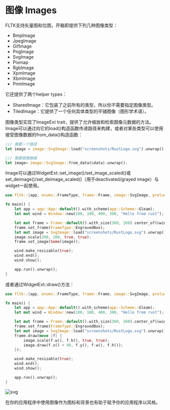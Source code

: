 # 图像 Images

FLTK支持矢量图和位图，开箱即提供下列几种图像类型：
- BmpImage
- JpegImage
- GifImage
- PngImage
- SvgImage
- Pixmap
- RgbImage
- XpmImage
- XbmImage
- PnmImage

它还提供了两个helper types：
- SharedImage：它包装了之前所有的类型，所以你不需要指定图像类型。
- TiledImage：它提供了一个任何具体类型的平铺图像（图形学术语）。

图像类型实现了ImageExt trait，提供了允许缩放和检索图像元数据的方法。
Image可以通过向它的load()构造函数传递路径来构建，或者对某些类型可以使用接受图像数据的from_data()构造函数：

```rust
/// 需要一个路径
let image = image::SvgImage::load("screenshots/RustLogo.svg").unwrap();

/// 需要图像数据
let image= image::SvgImage::from_data(&data).unwrap();
```

Image可以通过WidgetExt::set_image()/set_image_scaled()或set_deimage()/set_deimage_scaled()（用于deactivated/grayed image）与widget一起使用。

```rust
use fltk::{app, enums::FrameType, frame::Frame, image::SvgImage, prelude::*, window::Window};

fn main() {
    let app = app::App::default().with_scheme(app::Scheme::Gleam);
    let mut wind = Window::new(100, 100, 400, 300, "Hello from rust");

    let mut frame = Frame::default().with_size(360, 260).center_of(&wind);
    frame.set_frame(FrameType::EngravedBox);
    let mut image = SvgImage::load("screenshots/RustLogo.svg").unwrap();
    image.scale(200, 200, true, true);
    frame.set_image(Some(image));

    wind.make_resizable(true);
    wind.end();
    wind.show();

    app.run().unwrap();
}
```

或者通过WidgetExt::draw()方法：
```rust
use fltk::{app, enums::FrameType, frame::Frame, image::SvgImage, prelude::*, window::Window};

fn main() {
    let app = app::App::default().with_scheme(app::Scheme::Gleam);
    let mut wind = Window::new(100, 100, 400, 300, "Hello from rust");

    let mut frame = Frame::default().with_size(360, 260).center_of(&wind);
    frame.set_frame(FrameType::EngravedBox);
    let mut image = SvgImage::load("screenshots/RustLogo.svg").unwrap();
    frame.draw(move |f| {
        image.scale(f.w(), f.h(), true, true);
        image.draw(f.x() + 40, f.y(), f.w(), f.h());
    });

    wind.make_resizable(true);
    wind.end();
    wind.show();

    app.run().unwrap();
}
```

![svg](https://github.com/MoAlyousef/fltk-rs/raw/master/screenshots/hello.jpg)

在你的应用程序中使用图像作为图标和背景也有助于赋予你的应用程序以风格。